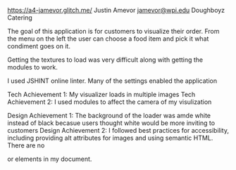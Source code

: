 https://a4-jamevor.glitch.me/
Justin Amevor
jamevor@wpi.edu
Doughboyz Catering

The goal of this application is for customers to visualize their order. 
From the menu on the left the user can choose a food item and pick it 
what condiment goes on it. 

Getting the textures to load was very difficult along with
getting the modules to work. 

I used JSHINT online linter. Many of the settings enabled 
the application 


Tech Achievement 1: My visualizer loads in multiple images
Tech Achievement 2: I used modules to affect the camera of my visulization

Design Achievement 1: The background of the loader was amde white instead of black becasue users thought white would be more inviting to customers
Design Achievement 2: I followed best practices for accessibility, including providing alt attributes for images and using semantic HTML. There are no <div> or <span> elements in my document.





